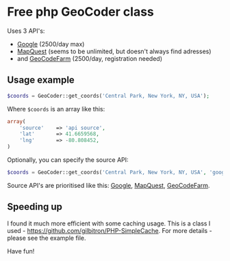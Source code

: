 Free php GeoCoder class
========

Uses 3 API's: 
- [Google](https://developers.google.com/maps/documentation/geocoding/) (2500/day max) 
- [MapQuest](http://developer.mapquest.com/web/products/open/geocoding-service) (seems to be unlimited, but doesn't always find adresses)
- and [GeoCodeFarm](http://www.geocodefarm.com/geocoding-dashboard.php?reg=1) (2500/day, registration needed)


Usage example
--------------------
```php
$coords = GeoCoder::get_coords('Central Park, New York, NY, USA');
```
    
Where `$coords` is an array like this:

```php
array(
    'source'    => 'api source',
    'lat'		=> 41.6659568,
    'lng'		=> -80.808452,
)
```
    
Optionally, you can specify the source API:
```php
$coords = GeoCoder::get_coords('Central Park, New York, NY, USA', 'google');
```
    
Source API's are prioritised like this: [Google](https://developers.google.com/maps/documentation/geocoding/), [MapQuest](http://developer.mapquest.com/web/products/open/geocoding-service), [GeoCodeFarm](http://www.geocodefarm.com/geocoding-dashboard.php?reg=1).

Speeding up
--------------------

I found it much more efficient with some caching usage. This is a class I used - https://github.com/gilbitron/PHP-SimpleCache.
For more details - please see the example file.


Have fun!
